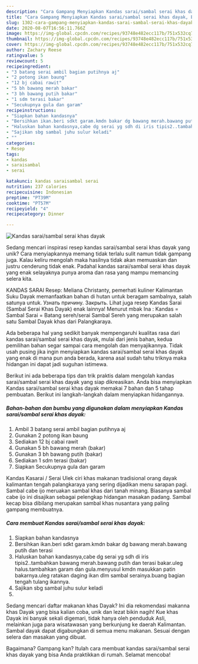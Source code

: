 ```yaml
---
description: "Cara Gampang Menyiapkan Kandas sarai/sambal serai khas dayak, Enak"
title: "Cara Gampang Menyiapkan Kandas sarai/sambal serai khas dayak, Enak"
slug: 1302-cara-gampang-menyiapkan-kandas-sarai-sambal-serai-khas-dayak-enak
date: 2020-08-07T16:56:11.766Z
image: https://img-global.cpcdn.com/recipes/93748e482ecc117b/751x532cq70/kandas-saraisambal-serai-khas-dayak-foto-resep-utama.jpg
thumbnail: https://img-global.cpcdn.com/recipes/93748e482ecc117b/751x532cq70/kandas-saraisambal-serai-khas-dayak-foto-resep-utama.jpg
cover: https://img-global.cpcdn.com/recipes/93748e482ecc117b/751x532cq70/kandas-saraisambal-serai-khas-dayak-foto-resep-utama.jpg
author: Zachary Reese
ratingvalue: 5
reviewcount: 5
recipeingredient:
- "3 batang serai ambil bagian putihnya aj"
- "2 potong ikan baung"
- "12 bj cabai rawit"
- "5 bh bawang merah bakar"
- "3 bh bawang putih bakar"
- "1 sdm terasi bakar"
- "Secukupnya gula dan garam"
recipeinstructions:
- "Siapkan bahan kandasnya"
- "Bersihkan ikan.beri sdkt garam.kmdn bakar dg bawang merah.bawang putih dan terasi"
- "Haluskan bahan kandasnya,cabe dg serai yg sdh di iris tipis2..tambahkan bawang merah.bawang putih dan terasi bakar.uleg halus.tambahkan garam dan gula.menyusul kmdn masukkan patin bakarnya.uleg ratakan daging ikan dlm sambal serainya.buang bagian tengah tulang ikannya."
- "Sajikan sbg sambal juhu sulur keladi"
- ""
categories:
- Resep
tags:
- kandas
- saraisambal
- serai

katakunci: kandas saraisambal serai 
nutrition: 237 calories
recipecuisine: Indonesian
preptime: "PT39M"
cooktime: "PT57M"
recipeyield: "4"
recipecategory: Dinner

---
```



![Kandas sarai/sambal serai khas dayak](https://img-global.cpcdn.com/recipes/93748e482ecc117b/751x532cq70/kandas-saraisambal-serai-khas-dayak-foto-resep-utama.jpg)

Sedang mencari inspirasi resep kandas sarai/sambal serai khas dayak yang unik? Cara menyiapkannya memang tidak terlalu sulit namun tidak gampang juga. Kalau keliru mengolah maka hasilnya tidak akan memuaskan dan justru cenderung tidak enak. Padahal kandas sarai/sambal serai khas dayak yang enak selayaknya punya aroma dan rasa yang mampu memancing selera kita.

KANDAS SARAI Resep: Meliana Christanty, pemerhati kuliner Kalimantan Suku Dayak memanfaatkan bahan di hutan untuk beragam sambalnya, salah satunya untuk. Узнать причину. Закрыть. Lihat juga resep Kandas Sarai (Sambal Serai Khas Dayak) enak lainnya! Menurut mbak Ina : Kandas = Sambal Sarai = Batang sereh/serai Sambal Sereh yang merupakan salah satu Sambal Dayak khas dari Palangkaraya.

Ada beberapa hal yang sedikit banyak mempengaruhi kualitas rasa dari kandas sarai/sambal serai khas dayak, mulai dari jenis bahan, kedua pemilihan bahan segar sampai cara mengolah dan menyajikannya. Tidak usah pusing jika ingin menyiapkan kandas sarai/sambal serai khas dayak yang enak di mana pun anda berada, karena asal sudah tahu triknya maka hidangan ini dapat jadi suguhan istimewa.


Berikut ini ada beberapa tips dan trik praktis dalam mengolah kandas sarai/sambal serai khas dayak yang siap dikreasikan. Anda bisa menyiapkan Kandas sarai/sambal serai khas dayak memakai 7 bahan dan 5 tahap pembuatan. Berikut ini langkah-langkah dalam menyiapkan hidangannya.

<!--inarticleads1-->

##### Bahan-bahan dan bumbu yang digunakan dalam menyiapkan Kandas sarai/sambal serai khas dayak:

1. Ambil 3 batang serai ambil bagian putihnya aj
1. Gunakan 2 potong ikan baung
1. Sediakan 12 bj cabai rawit
1. Gunakan 5 bh bawang merah (bakar)
1. Gunakan 3 bh bawang putih (bakar)
1. Sediakan 1 sdm terasi (bakar)
1. Siapkan Secukupnya gula dan garam


Kandas Kasarai / Serai Ulek ciri khas makanan tradisional orang dayak kalimantan tengah palangkaraya yang sering dijadikan menu sarapan pagi. Sambal cabe ijo meruakan sambal khas dari tanah minang. Biasanya sambal cabe ijo ini disajikan sebagai pelengkap hidangan masakan padang. Sambal kecap bisa dibilang merupakan sambal khas nusantara yang paling gampang membuatnya. 

<!--inarticleads2-->

##### Cara membuat Kandas sarai/sambal serai khas dayak:

1. Siapkan bahan kandasnya
1. Bersihkan ikan.beri sdkt garam.kmdn bakar dg bawang merah.bawang putih dan terasi
1. Haluskan bahan kandasnya,cabe dg serai yg sdh di iris tipis2..tambahkan bawang merah.bawang putih dan terasi bakar.uleg halus.tambahkan garam dan gula.menyusul kmdn masukkan patin bakarnya.uleg ratakan daging ikan dlm sambal serainya.buang bagian tengah tulang ikannya.
1. Sajikan sbg sambal juhu sulur keladi
1. 


Sedang mencari daftar makanan khas Dayak? Ini dia rekomendasi makanna khas Dayak yang bisa kalian coba, unik dan lezat bikin nagih! Kue khas Dayak ini banyak sekali digemari, tidak hanya oleh penduduk Asli, melainkan juga para wisatawasan yang berkunjung ke daerah Kalimantan. Sambal dayak dapat digabungkan di semua menu makanan. Sesuai dengan selera dan masakan yang dibuat. 

Bagaimana? Gampang kan? Itulah cara membuat kandas sarai/sambal serai khas dayak yang bisa Anda praktikkan di rumah. Selamat mencoba!
